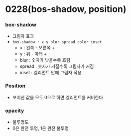# 0228(bos-shadow, position)

### box-shadow

- 그림자 효과
- `box-shadow : x y blur spread color inset`
    - x : 왼쪽 - 오른쪽 +
    - y : 위 - 아래 +
    - blur : 숫자가 낮을수록 흐림
    - spread : 숫자가 커질수록 그림자가 커짐
    - inset : 엘리먼트 안에 그림자 적용
    

### Position

- 포지션 값을 모두 0으로 하면 엘리먼트를 커버한다

### opacity

- 불투명도
- 0은 완전 투명, 1은 완전 불투명